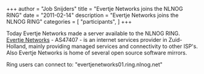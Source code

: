 +++
author = "Job Snijders"
title = "Evertje Networks joins the NLNOG RING"
date = "2011-02-14"
description = "Evertje Networks joins the NLNOG RING"
categories = [
    "participants",
]
+++

Today Evertje Networks made a server available to the NLNOG RING. <a href="http://www.evertjenetworks.nl/" target="_blank">Evertje Networks</a> - AS47407 - is an internet services provider in Zuid-Holland, mainly providing managed services and connectivity to other ISP's. Also Evertje Networks is home of several open source software mirrors.

Ring users can connect to: "evertjenetworks01.ring.nlnog.net"

